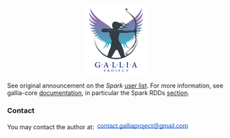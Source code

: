 <p align="center"><img src="./images/logo.png" alt="icon"></p>

See original announcement on the _Spark_ [user list](http://apache-spark-user-list.1001560.n3.nabble.com/Introducing-Gallia-a-Scala-Spark-library-for-data-manipulation-td39469.html). For more information, see gallia-core [documentation](https://github.com/galliaproject/gallia-core/blob/init/README.md#introducing-gallia-a-scala-library-for-data-manipulation), in particular the Spark RDDs [section](https://github.com/galliaproject/gallia-core/blob/v0.4.0/README.md#spark-rdds).

### Contact
You may contact the author at: <sub><img src="./images/ct.png"></sub>
